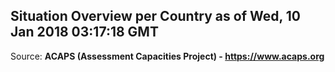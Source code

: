 ## Situation Overview per Country as of Wed, 10 Jan 2018 03:17:18 GMT

Source: **ACAPS (Assessment Capacities Project) - https://www.acaps.org**
